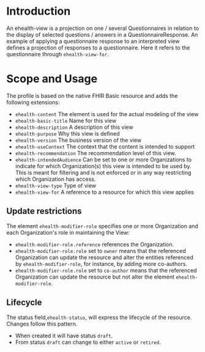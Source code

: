# Introduction
An ehealth-view is a projection on one / several Questionnaires in relation to the display of selected questions / answers in a QuestionnaireResponse. An example of applying a questionnaire response to an interpreted view defines a projection of responses to a questionnaire. Here it refers to the questionnaire through `ehealth-view-for`.

# Scope and Usage
The profile is based on the native FHIR Basic resource and adds the following extensions:
* `ehealth-content` The element is used for the actual modeling of the view
* `ehealth-basic-title` Name for this view
* `ehealth-description` A description of this view
* `ehealth-purpose` Why this view is defined
* `ehealth-version` The business version of the view
* `ehealth-useContext` The context that the content is intended to support
* `ehealth-recommendation` The recommendation level of this view.
* `ehealth-intendedAudience` Can be set to one or more Organizations to indicate for which Organization(s) this view is intended to be used by. This is meant for filtering and is not enforced or in any way restricting which Organization has access.
* `ehealth-view-type` Type of view 
* `ehealth-view-for` A reference to a resource for which this view applies

## Update restrictions
The element `ehealth-modifier-role` specifies one or more Organization and each Organization's role in maintaining
the View:

* `ehealth-modifier-role.reference` references the Organization.
* `ehealth-modifier-role.role` set to `owner` means that the referenced Organization can update the resource
  and alter the entities referenced by `ehealth-modifier-role`, for instance, by adding more co-authors.
* `ehealth-modifier-role.role` set to `co-author` means that the referenced Organization can update the resource
  but not alter the element `ehealth-modifier-role`.

## Lifecycle
The status field,`ehealth-status`, will express the lifecycle of the resource. Changes follow this pattern.
- When created it will have status `draft`.
- From status `draft` can change to either `active` or `retired`.
 